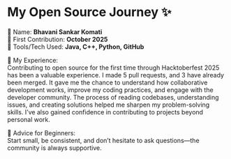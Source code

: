 # My Open Source Journey ✨

👤 Name: **Bhavani Sankar Komati**  
📅 First Contribution: **October 2025**  
🔧 Tools/Tech Used: **Java, C++, Python, GitHub**  

🌟 My Experience:  
Contributing to open source for the first time through Hacktoberfest 2025 has been a valuable experience. I made 5 pull requests, and 3 have already been merged. It gave me the chance to understand how collaborative development works, improve my coding practices, and engage with the developer community. The process of reading codebases, understanding issues, and creating solutions helped me sharpen my problem-solving skills. I’ve also gained confidence in contributing to projects beyond personal work.  

📌 Advice for Beginners:  
Start small, be consistent, and don’t hesitate to ask questions—the community is always supportive.
